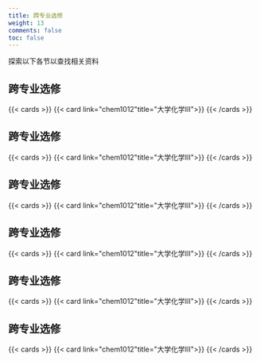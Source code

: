 ```yaml
---
title: 跨专业选修
weight: 13
comments: false
toc: false
---
```

探索以下各节以查找相关资料



## 跨专业选修
<!--more-->
{{< cards >}}
{{< card link="chem1012"title="大学化学III">}}
{{< /cards >}}





## 跨专业选修
<!--more-->
{{< cards >}}
{{< card link="chem1012"title="大学化学III">}}
{{< /cards >}}





## 跨专业选修
<!--more-->
{{< cards >}}
{{< card link="chem1012"title="大学化学III">}}
{{< /cards >}}





## 跨专业选修
<!--more-->
{{< cards >}}
{{< card link="chem1012"title="大学化学III">}}
{{< /cards >}}





## 跨专业选修
<!--more-->
{{< cards >}}
{{< card link="chem1012"title="大学化学III">}}
{{< /cards >}}





## 跨专业选修
<!--more-->
{{< cards >}}
{{< card link="chem1012"title="大学化学III">}}
{{< /cards >}}



